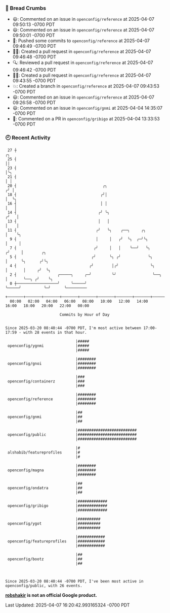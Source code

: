 ### 🍞 Bread Crumbs

 * 😃: Commented on an issue in `openconfig/reference` at 2025-04-07 09:50:13 -0700 PDT
 * 😃: Commented on an issue in `openconfig/reference` at 2025-04-07 09:50:01 -0700 PDT
 * 🚢: Pushed some commits to `openconfig/reference` at 2025-04-07 09:46:49 -0700 PDT
 * ✍🏼: Created a pull request in `openconfig/reference` at 2025-04-07 09:46:48 -0700 PDT
 * 🔍: Reviewed a pull request in  `openconfig/reference` at 2025-04-07 09:46:42 -0700 PDT
 * ✍🏼: Created a pull request in `openconfig/reference` at 2025-04-07 09:43:55 -0700 PDT
 * 💥: Created a branch in `openconfig/reference` at 2025-04-07 09:43:53 -0700 PDT
 * 😃: Commented on an issue in `openconfig/reference` at 2025-04-07 09:26:58 -0700 PDT
 * 😃: Commented on an issue in `openconfig/gnmi` at 2025-04-04 14:35:07 -0700 PDT
 * 💬: Commented on a PR in  `openconfig/gribigo` at 2025-04-04 13:33:53 -0700 PDT

### 🕘 Recent Activity
```
 27 ┼                                                                        ╭╮
 25 ┤                                                                        ││
 23 ┤                                                                        │╰╮
 21 ┤                                                                        │ │
 20 ┤                                      ╭╮                               ╭╯ │
 18 ┤                                     ╭╯│                               │  ╰╮
 16 ┤                                     │ │                               │   │
 14 ┤                                    ╭╯ ╰╮                             ╭╯   │
 13 ┤                                    │   │                             │    │
 11 ┤                                   ╭╯   ╰╮    ╭──╮     ╭╮             │    ╰╮
  9 ┤                                   │     │   ╭╯  ╰╮  ╭─╯╰╮            │     │
  7 ┤                                  ╭╯     │   │    ╰──╯   ╰╮          ╭╯     │        ╭╮
  5 ┤                                 ╭╯      ╰╮ ╭╯            ╰╮         │      ╰╮      ╭╯╰╮
  4 ┤                                ╭╯        │╭╯              ╰╮        │       │     ╭╯  ╰╮
  2 ┤                  ╭─────╮     ╭─╯         ╰╯                ╰──╮     │       ╰──╮ ╭╯    ╰╮
  0 ┼──────────────────╯     ╰─────╯                                ╰─────╯          ╰─╯      ╰─────────
    +───────+───────+───────+───────+───────+───────+───────+───────+───────+───────+───────+───────+────
  00:00   02:00   04:00   06:00   08:00   10:00   12:00   14:00   16:00   18:00   20:00   22:00   00:00   

						Commits by Hour of Day


Since 2025-03-20 08:40:44 -0700 PDT, I'm most active between 17:00-17:59 - with 28 events in that hour.

```



```
                               |#####
 openconfig/ygnmi              |#####
                               |#####

                               |########
 openconfig/gnoi               |########
                               |########

                               |###
 openconfig/containerz         |###
                               |###

                               |########
 openconfig/reference          |########
                               |########

                               |##
 openconfig/gnmi               |##
                               |##

                               |##########################
 openconfig/public             |##########################
                               |##########################

                               |#
 alshabib/featureprofiles      |#
                               |#

                               |########
 openconfig/magna              |########
                               |########

                               |##
 openconfig/ondatra            |##
                               |##

                               |#############
 openconfig/gribigo            |#############
                               |#############

                               |##########
 openconfig/ygot               |##########
                               |##########

                               |############
 openconfig/featureprofiles    |############
                               |############

                               |##
 openconfig/bootz              |##
                               |##



Since 2025-03-20 08:40:44 -0700 PDT, I've been most active in openconfig/public, with 26 events.

```
**[robshakir](mailto:robjs@google.com) is not an official Google product.**  


Last Updated: 2025-04-07 16:20:42.993165324 -0700 PDT
